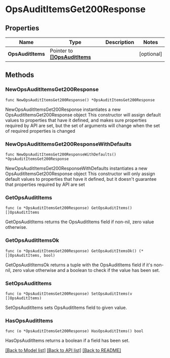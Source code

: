# OpsAuditItemsGet200Response

## Properties

Name | Type | Description | Notes
------------ | ------------- | ------------- | -------------
**OpsAuditItems** | Pointer to [**[]OpsAuditItems**](OpsAuditItems.md) |  | [optional] 

## Methods

### NewOpsAuditItemsGet200Response

`func NewOpsAuditItemsGet200Response() *OpsAuditItemsGet200Response`

NewOpsAuditItemsGet200Response instantiates a new OpsAuditItemsGet200Response object
This constructor will assign default values to properties that have it defined,
and makes sure properties required by API are set, but the set of arguments
will change when the set of required properties is changed

### NewOpsAuditItemsGet200ResponseWithDefaults

`func NewOpsAuditItemsGet200ResponseWithDefaults() *OpsAuditItemsGet200Response`

NewOpsAuditItemsGet200ResponseWithDefaults instantiates a new OpsAuditItemsGet200Response object
This constructor will only assign default values to properties that have it defined,
but it doesn't guarantee that properties required by API are set

### GetOpsAuditItems

`func (o *OpsAuditItemsGet200Response) GetOpsAuditItems() []OpsAuditItems`

GetOpsAuditItems returns the OpsAuditItems field if non-nil, zero value otherwise.

### GetOpsAuditItemsOk

`func (o *OpsAuditItemsGet200Response) GetOpsAuditItemsOk() (*[]OpsAuditItems, bool)`

GetOpsAuditItemsOk returns a tuple with the OpsAuditItems field if it's non-nil, zero value otherwise
and a boolean to check if the value has been set.

### SetOpsAuditItems

`func (o *OpsAuditItemsGet200Response) SetOpsAuditItems(v []OpsAuditItems)`

SetOpsAuditItems sets OpsAuditItems field to given value.

### HasOpsAuditItems

`func (o *OpsAuditItemsGet200Response) HasOpsAuditItems() bool`

HasOpsAuditItems returns a boolean if a field has been set.


[[Back to Model list]](../README.md#documentation-for-models) [[Back to API list]](../README.md#documentation-for-api-endpoints) [[Back to README]](../README.md)


